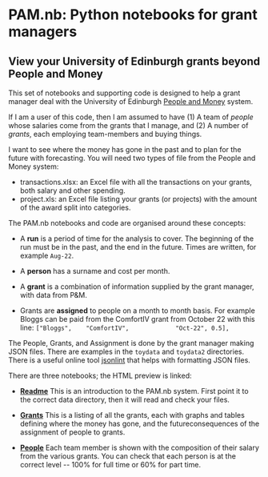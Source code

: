 # PAM.nb: Python notebooks for grant managers
## View your University of Edinburgh grants beyond People and Money

This set of notebooks and supporting code is designed to help a grant manager deal with the 
University of Edinburgh [People and Money](https://www.ed.ac.uk/staff/services-support/hr-and-finance/people-and-money-system) system. 

If I am a user of this code, then I am assumed to have 
(1) A team of *people* whose salaries come from the grants that I manage, and
(2) A number of *grants*, each employing team-members and buying things.

I want to see where the money has gone in the past and to plan for the future with forecasting. 
You will need two types of file from the People and Money system:
- transactions.xlsx: an Excel file with all the transactions on your grants, both salary and other spending.
- project.xls: an Excel file listing your grants (or projects) with the amount of the award split into categories.

The PAM.nb notebooks and code are organised around these concepts:

- A **run** is a period of time for the analysis to cover. The beginning of the run must be in the past, 
and the end in the future. Times are written, for example `Aug-22`.

- A **person** has a surname and cost per month. 

- A **grant** is a combination of information supplied by the grant manager, with data from P&M.

- Grants are **assigned** to people on a month to month basis. For example Bloggs can be paid from the 
ComfortIV grant from October 22 with this line:
`["Bloggs",    "ComfortIV",             "Oct-22", 0.5],`

The People, Grants, and Assignment is done by the grant manager making JSON files. 
There are examples in the `toydata` and `toydata2` directories. 
There is a useful online tool [jsonlint](https://jsonlint.com) that helps with formatting JSON files.

There are three notebooks; the HTML preview is linked:
- **[Readme](https://htmlpreview.github.io/?https://raw.githubusercontent.com/RoyWilliams/PAM.nb/main/Readme.html)**
This is an introduction to the PAM.nb system. First point it to the correct data directory, then it will read and check your files.

- **[Grants](https://htmlpreview.github.io/?https://raw.githubusercontent.com/RoyWilliams/PAM.nb/main/Grants.html)**
This is a listing of all the grants, each with graphs and tables defining where the money has gone, 
and the futureconsequences of the assignment of people to grants.

- **[People](https://htmlpreview.github.io/?https://raw.githubusercontent.com/RoyWilliams/PAM.nb/main/People.html)**
Each team member is shown with the composition of their salary from the various grants. You can check that each person 
is at the correct level -- 100% for full time or 60% for part time.
